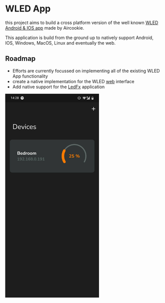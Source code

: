 # WLED App

this project aims to build a cross platform version of the well known  [WLED Android & IOS app](https://github.com/Aircoookie/WLED-App) made by Aircookie.

This application is build from the ground up to natively support Android, IOS, Windows, MacOS, Linux and eventually the web. 

## Roadmap

* Efforts are currently focussed on implementing all of the existing WLED App functionality
* create a native implementation for the WLED [web](https://github.com/Aircoookie/WLED) interface
* Add native support for the [LedFx](https://github.com/LedFx/LedFx0) application

<img src="https://github.com/casvanluijtelaar/WLED-App/blob/master/images/Screenshot_20210918-142800.jpg?raw=true" alt="Example" width="300"/>
